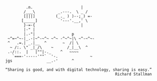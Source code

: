                .n.                     |
              /___\          _.---.  \ _ /
              [|||]         (_._ ) )--;_) =-
             [_____]          '---'.__,' \
              }-=-{                    |
              |-" |
              |.-"|                p
       ~^=~^~-|_.-|~^-~^~ ~^~ -^~^~|\ ~^-~^~-
       ^   .=.| _.|__  ^       ~  /| \
        ~ /:. \" _|_/\    ~      /_|__\  ^
       .-/::.  |   |""|-._    ^   ~~~~
         `===-'-----'""`  '-.              ~
      jgs               __.-'      ^
      
      “Sharing is good, and with digital technology, sharing is easy.” 
                                                      Richard Stallman
